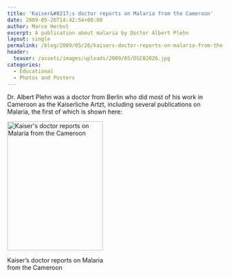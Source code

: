 ```yaml
---
title: 'Kaiser&#8217;s doctor reports on Malaria from the Cameroon'
date: 2009-05-26T14:42:54+00:00
author: Marco Herbst
excerpt: A publication about malaria by Doctor Albert Plehn
layout: single
permalink: /blog/2009/05/26/kaisers-doctor-reports-on-malaria-from-the-cameroon/
header:
  teaser: /assets/images/uploads/2009/05/DSC02026.jpg
categories:
  - Educational
  - Photos and Posters
---
```

Dr. Albert Plehn was a doctor from Berlin who did most of his work in Cameroon as the Kaiserliche Artzt, including several publications on Malaria, the first of which is shown here:

<div id="attachment_278" style="width: 232px" class="wp-caption alignnone">
  <a href="{{ base }}/assets/images/uploads/2009/05/DSC02026.jpg"><img class="size-medium wp-image-278" title="Kaiser's doctor reports on Malaria from the Cameroon" alt="Kaiser's doctor reports on Malaria from the Cameroon" src="{{ base }}/assets/images/uploads/2009/05/DSC02026.jpg" width="222" height="300" /></a>
  
  <p class="wp-caption-text">
    Kaiser&#8217;s doctor reports on Malaria from the Cameroon
  </p>
</div>